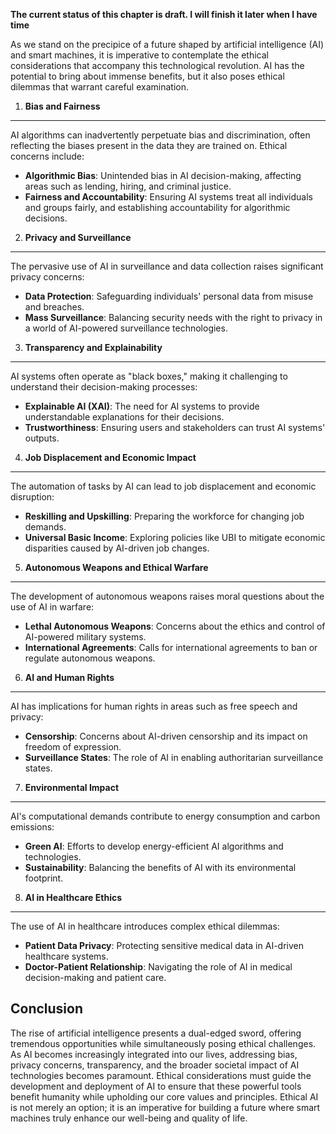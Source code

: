 **The current status of this chapter is draft. I will finish it later when I have time**

As we stand on the precipice of a future shaped by artificial intelligence (AI) and smart machines, it is imperative to contemplate the ethical considerations that accompany this technological revolution. AI has the potential to bring about immense benefits, but it also poses ethical dilemmas that warrant careful examination.

1. **Bias and Fairness**
------------------------

AI algorithms can inadvertently perpetuate bias and discrimination, often reflecting the biases present in the data they are trained on. Ethical concerns include:

* **Algorithmic Bias**: Unintended bias in AI decision-making, affecting areas such as lending, hiring, and criminal justice.
* **Fairness and Accountability**: Ensuring AI systems treat all individuals and groups fairly, and establishing accountability for algorithmic decisions.

2. **Privacy and Surveillance**
-------------------------------

The pervasive use of AI in surveillance and data collection raises significant privacy concerns:

* **Data Protection**: Safeguarding individuals' personal data from misuse and breaches.
* **Mass Surveillance**: Balancing security needs with the right to privacy in a world of AI-powered surveillance technologies.

3. **Transparency and Explainability**
--------------------------------------

AI systems often operate as "black boxes," making it challenging to understand their decision-making processes:

* **Explainable AI (XAI)**: The need for AI systems to provide understandable explanations for their decisions.
* **Trustworthiness**: Ensuring users and stakeholders can trust AI systems' outputs.

4. **Job Displacement and Economic Impact**
-------------------------------------------

The automation of tasks by AI can lead to job displacement and economic disruption:

* **Reskilling and Upskilling**: Preparing the workforce for changing job demands.
* **Universal Basic Income**: Exploring policies like UBI to mitigate economic disparities caused by AI-driven job changes.

5. **Autonomous Weapons and Ethical Warfare**
---------------------------------------------

The development of autonomous weapons raises moral questions about the use of AI in warfare:

* **Lethal Autonomous Weapons**: Concerns about the ethics and control of AI-powered military systems.
* **International Agreements**: Calls for international agreements to ban or regulate autonomous weapons.

6. **AI and Human Rights**
--------------------------

AI has implications for human rights in areas such as free speech and privacy:

* **Censorship**: Concerns about AI-driven censorship and its impact on freedom of expression.
* **Surveillance States**: The role of AI in enabling authoritarian surveillance states.

7. **Environmental Impact**
---------------------------

AI's computational demands contribute to energy consumption and carbon emissions:

* **Green AI**: Efforts to develop energy-efficient AI algorithms and technologies.
* **Sustainability**: Balancing the benefits of AI with its environmental footprint.

8. **AI in Healthcare Ethics**
------------------------------

The use of AI in healthcare introduces complex ethical dilemmas:

* **Patient Data Privacy**: Protecting sensitive medical data in AI-driven healthcare systems.
* **Doctor-Patient Relationship**: Navigating the role of AI in medical decision-making and patient care.

Conclusion
----------

The rise of artificial intelligence presents a dual-edged sword, offering tremendous opportunities while simultaneously posing ethical challenges. As AI becomes increasingly integrated into our lives, addressing bias, privacy concerns, transparency, and the broader societal impact of AI technologies becomes paramount. Ethical considerations must guide the development and deployment of AI to ensure that these powerful tools benefit humanity while upholding our core values and principles. Ethical AI is not merely an option; it is an imperative for building a future where smart machines truly enhance our well-being and quality of life.
